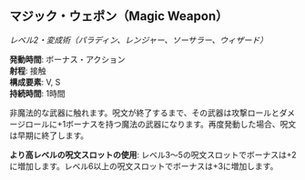 ## マジック・ウェポン（Magic Weapon）
*レベル2・変成術（パラディン、レンジャー、ソーサラー、ウィザード）*

**発動時間**: ボーナス・アクション  
**射程**: 接触  
**構成要素**: V, S  
**持続時間**: 1時間

非魔法的な武器に触れます。呪文が終了するまで、その武器は攻撃ロールとダメージロールに+1ボーナスを持つ魔法の武器になります。再度発動した場合、呪文は早期に終了します。

**より高レベルの呪文スロットの使用**: レベル3〜5の呪文スロットでボーナスは+2に増加します。レベル6以上の呪文スロットでボーナスは+3に増加します。
